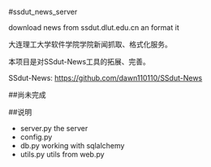 #ssdut_news_server

download news from ssdut.dlut.edu.cn an format it

大连理工大学软件学院学院新闻抓取、格式化服务。

本项目是对SSdut-News工具的拓展、完善。

SSdut-News: https://github.com/dawn110110/SSdut-News

##尚未完成

##说明
- server.py the server
- config.py
- db.py working with sqlalchemy
- utils.py utils from web.py
